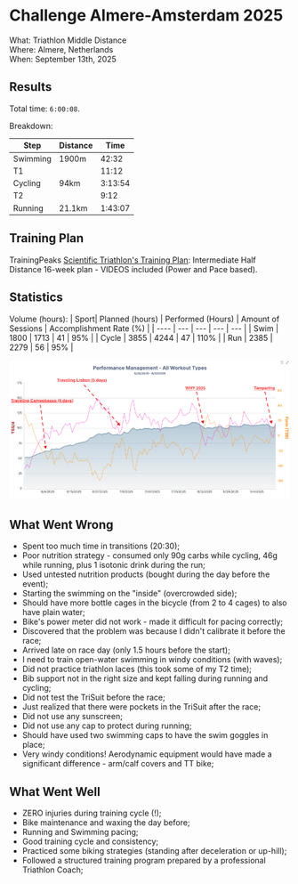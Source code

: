 # Challenge Almere-Amsterdam 2025

What: Triathlon Middle Distance  
Where: Almere, Netherlands  
When: September 13th, 2025

## Results
Total time: `6:00:08`. 

Breakdown:

| Step | Distance | Time |
| --- | --- | --- |
| Swimming | 1900m | 42:32 |
| T1 | | 11:12 |
| Cycling | 94km | 3:13:54 |
| T2 | | 9:12 |
| Running | 21.1km | 1:43:07 |

## Training Plan

TrainingPeaks [Scientific Triathlon's Training Plan](https://www.trainingpeaks.com/training-plans/triathlon/half-ironman/tp-157500/intermediate-half-distance-16-week-plan-videos-included-power-and-pace-based): Intermediate Half Distance 16-week plan - VIDEOS included (Power and Pace based).

## Statistics

Volume (hours):
| Sport| Planned (hours) | Performed (Hours) | Amount of Sessions | Accomplishment Rate (%) |
| ---- | --- | --- | --- | --- |
| Swim | 1800 | 1713 | 41 |  95% |
| Cycle | 3855 | 4244  | 47  | 110%  |
| Run | 2385 | 2279 | 56 | 95% |

![TCL History](/2025/09_challenge_almere_amsterdam/image/tp_ctl_history.png)

## What Went Wrong

- Spent too much time in transitions (20:30);
- Poor nutrition strategy - consumed only 90g carbs while cycling, 46g while running, plus 1 isotonic drink during the run;
- Used untested nutrition products (bought during the day before the event);
- Starting the swimming on the "inside" (overcrowded side);
- Should have more bottle cages in the bicycle (from 2 to 4 cages) to also have plain water;
- Bike's power meter did not work - made it difficult for pacing correctly;
- Discovered that the problem was because I didn't calibrate it before the race;
- Arrived late on race day (only 1.5 hours before the start);
- I need to train open-water swimming in windy conditions (with waves);
- Did not practice triathlon laces (this took some of my T2 time);
- Bib support not in the right size and kept falling during running and cycling;
- Did not test the TriSuit before the race;
- Just realized that there were pockets in the TriSuit after the race;
- Did not use any sunscreen;
- Did not use any cap to protect during running; 
- Should have used two swimming caps to have the swim goggles in place;
- Very windy conditions! Aerodynamic equipment would have made a significant difference - arm/calf covers and TT bike;

## What Went Well

- ZERO injuries during training cycle (!);
- Bike maintenance and waxing the day before;
- Running and Swimming pacing;
- Good training cycle and consistency;
- Practiced some biking strategies (standing after deceleration or up-hill);
- Followed a structured training program prepared by a professional Triathlon Coach;

